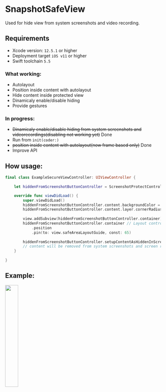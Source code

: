 # SnapshotSafeView

Used for hide view from system screenshots and video recording.

## Requirements

- Xcode version: `12.5.1` or higher
- Deployment target `iOS v11` or higher
- Swift toolchain `5.5`

### What working:

- Autolayout
- Position inside content with autolayout
- Hide content inside protected view
- Dinamicaly enable/disable hiding
- Provide gestures


### In progress:

- ~~Dinamicaly enable/disable hiding from system screenshots and videorecordings(disabling not working yet)~~ Done
- Run from `init(coder:)`
- ~~position inside content with autolayout(now frame based only)~~ Done
- Improve API

## How usage:
```swift
final class ExampleSecureViewController: UIViewController {
    
    let hiddenFromScreenshotButtonController = ScreenshotProtectController(content: UIButton())

    override func viewDidLoad() {
        super.viewDidLoad()
        hiddenFromScreenshotButtonController.content.backgroundColor = .red // UI customization apply to content
        hiddenFromScreenshotButtonController.content.layer.cornerRadius = 16
        
        view.addSubview(hiddenFromScreenshotButtonController.container)
        hiddenFromScreenshotButtonController.container // Layout control apply to container
            .position
            .pin(to: view.safeAreaLayoutGuide, const: 65)
        
        hiddenFromScreenshotButtonController.setupContentAsHiddenInScreenshotMode() // apply hidden mode
        // content will be removed from system screenshots and screen recording
    }
    
}
```

## Example:


<img src="https://user-images.githubusercontent.com/44356536/156410609-bf9e2373-0fe9-4ace-ae58-73c2175d7b27.mov" width="29%" height="29%"/>

